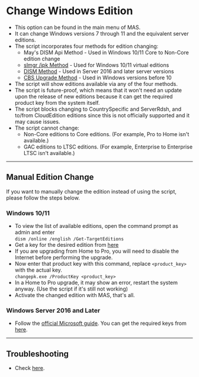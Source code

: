 # Change Windows Edition

-   This option can be found in the main menu of MAS.
-   It can change Windows versions 7 through 11 and the equivalent server editions.
-   The script incorporates four methods for edition changing:
    -   May's DISM Api Method - Used in Windows 10/11 Core to Non-Core edition change
    -   [slmgr /ipk Method](https://learn.microsoft.com/windows/deployment/upgrade/windows-edition-upgrades#upgrade-using-a-command-line-tool) - Used for Windows 10/11 virtual editions
    -   [DISM Method](https://learn.microsoft.com/windows-server/get-started/upgrade-conversion-options) - Used in Server 2016 and later server versions
    -   [CBS Upgrade Method](https://github.com/asdcorp/Set-WindowsCbsEdition) - Used in Windows versions before 10
-   The script will show editions available via any of the four methods.
-   The script is future-proof, which means that it won't need an update upon the release of new editions because it can get the required product key from the system itself.
-   The script blocks changing to CountrySpecific and ServerRdsh, and to/from CloudEdition editions since this is not officially supported and it may cause issues.
-   The script cannot change:
    -   Non-Core editions to Core editions. (For example, Pro to Home isn't available.)
    -   GAC editions to LTSC editions. (For example, Enterprise to Enterprise LTSC isn't available.)

------------------------------------------------------------------------

## Manual Edition Change

If you want to manually change the edition instead of using the script, please follow the steps below.

### Windows 10/11

-   To view the list of available editions, open the command prompt as admin and enter  
    `dism /online /english /Get-TargetEditions`
-   Get a key for the desired edition from [here](hwid.md#supported-products)
-   If you are upgrading from Home to Pro, you will need to disable the Internet before performing the upgrade.
-   Now enter that product key with this command, replace `<product_key>` with the actual key.  
    `changepk.exe /ProductKey <product_key>`
-   In a Home to Pro upgrade, it may show an error, restart the system anyway. (Use the script if it's still not working)
-   Activate the changed edition with MAS, that's all.

### Windows Server 2016 and Later

-   Follow the [official Microsoft guide](https://learn.microsoft.com/windows-server/get-started/upgrade-conversion-options). You can get the required keys from [here](kms38.md#supported-products).

------------------------------------------------------------------------

## Troubleshooting

-   Check [here](change_edition_issues.md).
